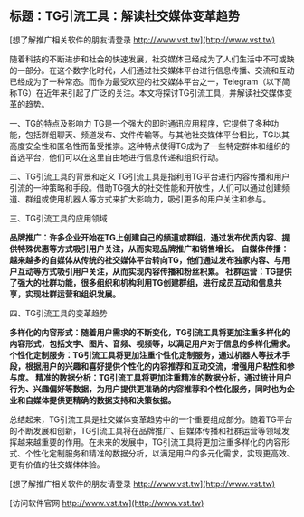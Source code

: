 ## **标题：TG引流工具：解读社交媒体变革趋势**

[想了解推广相关软件的朋友请登录 http://www.vst.tw](http://www.vst.tw)

随着科技的不断进步和社会的快速发展，社交媒体已经成为了人们生活中不可或缺的一部分。在这个数字化时代，人们通过社交媒体平台进行信息传播、交流和互动已经成为了一种常态。而作为最受欢迎的社交媒体平台之一，Telegram（以下简称TG）在近年来引起了广泛的关注。本文将探讨TG引流工具，并解读社交媒体变革的趋势。

一、TG的特点及影响力
TG是一个强大的即时通讯应用程序，它提供了多种功能，包括群组聊天、频道发布、文件传输等。与其他社交媒体平台相比，TG以其高度安全性和匿名性而备受推崇。这种特点使得TG成为了一些特定群体和组织的首选平台，他们可以在这里自由地进行信息传递和组织行动。

二、TG引流工具的背景和定义
TG引流工具是指利用TG平台进行内容传播和用户引流的一种策略和手段。借助TG强大的社交性能和开放性，人们可以通过创建频道、群组或使用机器人等方式来扩大影响力，吸引更多的用户关注和参与。

三、TG引流工具的应用领域

**品牌推广：许多企业开始在TG上创建自己的频道或群组，通过发布优质内容、提供特殊优惠等方式吸引用户关注，从而实现品牌推广和销售增长。**
**自媒体传播：越来越多的自媒体从传统的社交媒体平台转向TG，他们通过发布独家内容、与用户互动等方式吸引用户关注，从而实现内容传播和粉丝积累。**
**社群运营：TG提供了强大的社群功能，很多组织和机构利用TG创建群组，进行成员互动和信息共享，实现社群运营和组织发展。**

四、TG引流工具的变革趋势

**多样化的内容形式：随着用户需求的不断变化，TG引流工具将更加注重多样化的内容形式，包括文字、图片、音频、视频等，以满足用户对于信息的多样化需求。**
**个性化定制服务：TG引流工具将更加注重个性化定制服务，通过机器人等技术手段，根据用户的兴趣和喜好提供个性化的内容推荐和互动交流，增强用户粘性和参与度。**
**精准的数据分析：TG引流工具将更加注重精准的数据分析，通过统计用户行为、兴趣偏好等数据，为用户提供更准确的内容推荐和个性化服务，同时也为企业和自媒体提供更精确的数据支持和决策依据。**

总结起来，TG引流工具是社交媒体变革趋势中的一个重要组成部分。随着TG平台的不断发展和创新，TG引流工具将在品牌推广、自媒体传播和社群运营等领域发挥越来越重要的作用。在未来的发展中，TG引流工具将更加注重多样化的内容形式、个性化定制服务和精准的数据分析，以满足用户的多元化需求，实现更高效、更有价值的社交媒体体验。

[想了解推广相关软件的朋友请登录 http://www.vst.tw](http://www.vst.tw)


[访问软件官网 http://www.vst.tw](http://www.vst.tw)
